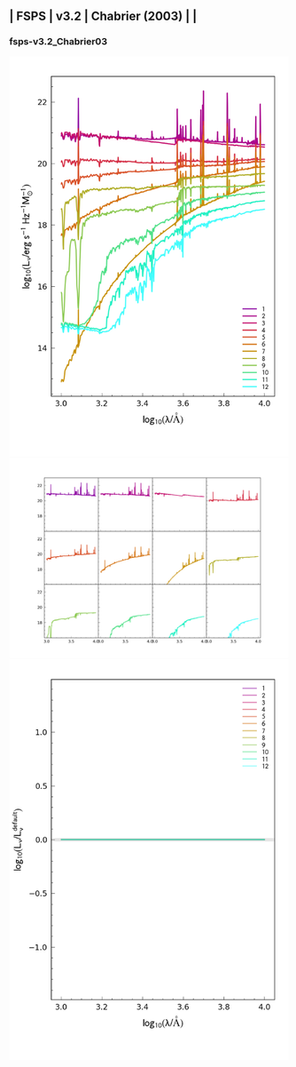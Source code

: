 
## | FSPS | v3.2 | Chabrier (2003) |  |
### fsps-v3.2_Chabrier03
![](../figs/Wilkins22_fsps-v3.2_Chabrier03_all.png)
![](../figs/Wilkins22_fsps-v3.2_Chabrier03_individual.png)
![](../figs/Wilkins22_fsps-v3.2_Chabrier03_comparison.png)
    